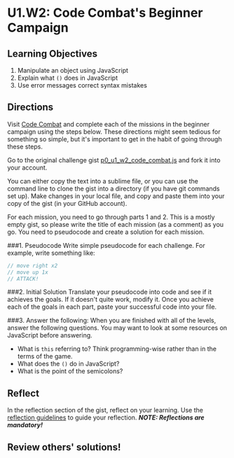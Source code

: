 # U1.W2: Code Combat's Beginner Campaign


## Learning Objectives
1. Manipulate an object using JavaScript
2. Explain what `()` does in JavaScript
3. Use error messages correct syntax mistakes


## Directions
Visit [Code Combat](http://codecombat.com/play) and complete each of the missions in the beginner campaign using the steps below. These directions might seem tedious for something so simple, but it's important to get in the habit of going through these steps.  

Go to the original challenge gist [p0_u1_w2_code_combat.js](https://gist.github.com/dbc-challenges/4adf058ea4dffa667b16) and fork it into your account. 

You can either copy the text into a sublime file, or you can use the command line to clone the gist into a directory (if you have git commands set up). Make changes in your local file, and copy and paste them into your copy of the gist (in your GitHub account). 

For each mission, you need to go through parts 1 and 2. This is a mostly empty gist, so please write the title of each mission (as a comment) as you go. You need to pseudocode and create a solution for each mission. 
 
###1. Pseudocode 
Write simple pseudocode for each challenge. For example, write something like:

```javascript
// move right x2
// move up 1x
// ATTACK!
```  

###2. Initial Solution
Translate your pseudocode into code and see if it achieves the goals. If it doesn't quite work, modify it. Once you achieve each of the goals in each part, paste your successful code into your file. 

###3. Answer the following:
When you are finished with all of the levels, answer the following questions. You may want to look at some resources on JavaScript before answering.
  - What is `this` referring to? Think programming-wise rather than in the terms of the game. 
  - What does the `()` do in JavaScript?
  - What is the point of the semicolons?

## Reflect
In the reflection section of the gist, reflect on your learning. Use the [reflection guidelines](reflection_guidelines) to guide your reflection. ***NOTE: Reflections are mandatory!***

## Review others' solutions!


